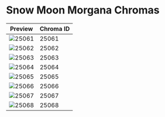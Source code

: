 # Snow Moon Morgana Chromas

| Preview | Chroma ID |
|---------|-----------|
| ![25061](https://raw.communitydragon.org/latest/plugins/rcp-be-lol-game-data/global/default/v1/champion-chroma-images/25/25061.png) | 25061 |
| ![25062](https://raw.communitydragon.org/latest/plugins/rcp-be-lol-game-data/global/default/v1/champion-chroma-images/25/25062.png) | 25062 |
| ![25063](https://raw.communitydragon.org/latest/plugins/rcp-be-lol-game-data/global/default/v1/champion-chroma-images/25/25063.png) | 25063 |
| ![25064](https://raw.communitydragon.org/latest/plugins/rcp-be-lol-game-data/global/default/v1/champion-chroma-images/25/25064.png) | 25064 |
| ![25065](https://raw.communitydragon.org/latest/plugins/rcp-be-lol-game-data/global/default/v1/champion-chroma-images/25/25065.png) | 25065 |
| ![25066](https://raw.communitydragon.org/latest/plugins/rcp-be-lol-game-data/global/default/v1/champion-chroma-images/25/25066.png) | 25066 |
| ![25067](https://raw.communitydragon.org/latest/plugins/rcp-be-lol-game-data/global/default/v1/champion-chroma-images/25/25067.png) | 25067 |
| ![25068](https://raw.communitydragon.org/latest/plugins/rcp-be-lol-game-data/global/default/v1/champion-chroma-images/25/25068.png) | 25068 |